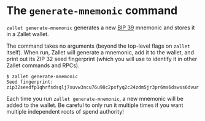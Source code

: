 # The `generate-mnemonic` command

`zallet generate-mnemonic` generates a new [BIP 39] mnemonic and stores it in a Zallet
wallet.

The command takes no arguments (beyond the top-level flags on `zallet` itself). When run,
Zallet will generate a mnemonic, add it to the wallet, and print out its ZIP 32 seed
fingerprint (which you will use to identify it in other Zallet commands and RPCs).

```
$ zallet generate-mnemonic
Seed fingerprint: zip32seedfp1qhrfsdsqlj7xuvw3ncu76u98c2pxfyq2c24zdm5jr3pr6ms6dswss6dvur
```

Each time you run `zallet generate-mnemonic`, a new mnemonic will be added to the wallet.
Be careful to only run it multiple times if you want multiple independent roots of spend
authority!

[BIP 39]: https://github.com/bitcoin/bips/blob/master/bip-0039.mediawiki

